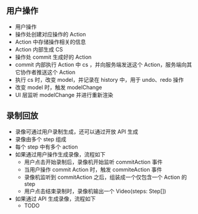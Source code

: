## 用户操作
* 用户操作
* 操作处创建对应操作的 Action
* Action 中存储操作相关的信息
* Action 内部生成 CS
* 操作处 commit 生成好的 Action
* commit 内部执行 Action 中 cs ，并向服务端发送这个 Action，服务端向其它协作者推送这个 Action
* 执行 cs 时，改变 model，并记录在 history 中，用于 undo、redo 操作
* 改变 model 时，触发 modelChange
* UI 层监听 modelChange 并进行重新渲染

## 录制回放
* 录像可通过用户录制生成，还可以通过开放 API 生成
* 录像由多个 step 组成
* 每个 step 中有多个 action
* 如果通过用户操作生成录像，流程如下
  * 用户点击开始录制后，录像机开始监听 commitAction 事件
  * 当用户操作 commit Action 时，触发 commiteAction 事件
  * 录像机监听到 commitAction 之后，组装成一个仅包含一个 Action 的 step
  * 用户点击结束录制时，录像机输出一个 Video(steps: Step[])
* 如果通过 API 生成录像，流程如下
  * TODO
